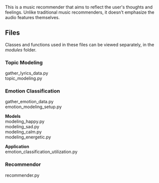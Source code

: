This is a music recommender that aims to reflect the user's thoughts and feelings. Unlike traditional music recommenders, it doesn't emphasize the audio features themselves.

## Files
Classes and functions used in these files can be viewed separately, in the *modules* folder.

### Topic Modeling
gather_lyrics_data.py  
topic_modeling.py

### Emotion Classification
gather_emotion_data.py  
emotion_modeling_setup.py

**Models**  
modeling_happy.py  
modeling_sad.py  
modeling_calm.py  
modeling_energetic.py

**Application**  
emotion_classification_utilization.py

### Recommendor
recommender.py
